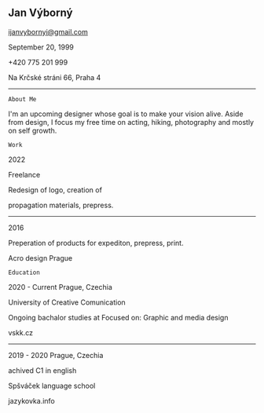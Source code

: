 
## Jan Výborný 

ijanvybornyi@gmail.com

September 20, 1999

+420 775 201 999

Na Krčské stráni 66, Praha 4
________________

    About Me

I'm an upcoming designer
whose goal is to make your
vision alive. Aside from design,
I focus my free time on acting,
hiking, photography and mostly
on self growth.

    Work
2022

Freelance

Redesign of logo, creation of

propagation materials,
prepress.

------
2016

Preperation of products for
expediton, prepress, print.

Acro design Prague

    Education
2020 - Current Prague, Czechia

University of Creative Comunication

Ongoing bachalor studies at
Focused on: Graphic and media design

vskk.cz

---
2019 - 2020 Prague, Czechia

achived C1 in english

Spšváček language school

jazykovka.info
